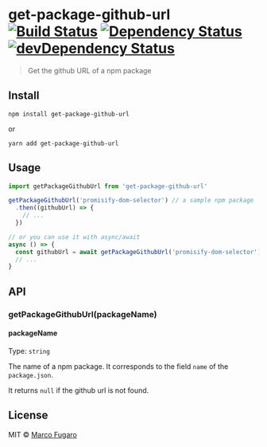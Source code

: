 # get-package-github-url [![Build Status][travis-image]][travis-url] [![Dependency Status][daviddm-image]][daviddm-url] [![devDependency Status][daviddm-dev-image]][daviddm-dev-url]

> Get the github URL of a npm package


## Install

```
npm install get-package-github-url
```
or
```
yarn add get-package-github-url
```


## Usage

```js
import getPackageGithubUrl from 'get-package-github-url'

getPackageGithubUrl('promisify-dom-selector') // a sample npm package
  .then((githubUrl) => {
    // ...
  })

// or you can use it with async/await
async () => {
  const githubUrl = await getPackageGithubUrl('promisify-dom-selector')
  // ...
}
```


## API

### getPackageGithubUrl(packageName)

#### packageName

Type: `string`

The name of a npm package. It corresponds to the field `name` of the `package.json`.

It returns `null` if the github url is not found.

## License

MIT © [Marco Fugaro](https://github.com/marcofugaro)


[travis-image]: https://travis-ci.org/marcofugaro/get-package-github-url.svg?branch=master
[travis-url]: https://travis-ci.org/marcofugaro/get-package-github-url
[daviddm-image]: https://david-dm.org/marcofugaro/get-package-github-url.svg
[daviddm-url]: https://david-dm.org/marcofugaro/get-package-github-url
[daviddm-dev-image]: https://david-dm.org/marcofugaro/get-package-github-url/dev-status.svg
[daviddm-dev-url]: https://david-dm.org/marcofugaro/get-package-github-url/?type=dev
